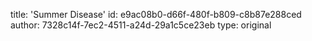 title: 'Summer Disease'
id: e9ac08b0-d66f-480f-b809-c8b87e288ced
author: 7328c14f-7ec2-4511-a24d-29a1c5ce23eb
type: original
